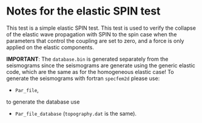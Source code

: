 # Notes for the elastic SPIN test

This test is a simple elastic SPIN test. This test is used to verify the
collapse of the elastic wave propagation with SPIN to the spin case when the
parameters that control the coupling are set to zero, and a force is only
applied on the elastic components.


**IMPORTANT**: The `database.bin` is generated separately from the seismograms
since the seismograms are generate using the generic elastic code, which are the
same as for the homogeneous elastic case! To generate the seismograms with fortran `specfem2d` please use:

- `Par_file`,

to generate the database use

- `Par_file_database` (`topography.dat` is the same).
